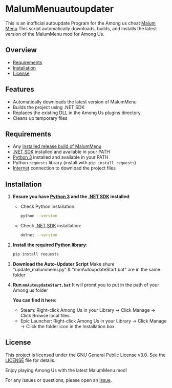 # MalumMenuautoupdater
This is an inofficial autoupdate Program for the Among us cheat [Malum Menu](https://github.com/scp222thj/MalumMenu)
This script automatically downloads, builds, and installs the latest version of the MalumMenu mod for Among Us.

## Overview

- [Requirements](#requirements)
- [Installation](#installation)
- [License](#license)



## Features

- Automatically downloads the latest version of MalumMenu
- Builds the project using .NET SDK
- Replaces the existing DLL in the Among Us plugins directory
- Cleans up temporary files

## Requirements

- Any [installed release build of MalumMenu](https://github.com/scp222thj/MalumMenu/releases/)
- [.NET SDK](https://dotnet.microsoft.com/download) installed and available in your PATH
- [Python 3](https://www.python.org/downloads/) installed and available in your PATH
- Python `requests` library (install with `pip install requests`)
- [Internet](https://en.wikipedia.org/wiki/Internet) connection to download the project files

## Installation

1. **Ensure you have [Python 3](https://www.python.org/downloads/) and the [.NET SDK](https://dotnet.microsoft.com/download) installed**:
   - Check Python installation:
     ```sh
     python --version
     ```
   - Check [.NET SDK](https://dotnet.microsoft.com/download) installation:
     ```sh
     dotnet --version
     ```

2. **Install the required [Python library](https://packaging.python.org/en/latest/tutorials/installing-packages/)**:
   ```sh
   pip install requests

3. **Download the Auto-Updater Script**
   Make shure "update_malummenu.py" & "mmAutoupdateStart.bat" are in the same folder

4. **Run `mmAutoupdateStart.bat`**
   It will promt you to put in the path of your Among us folder
   
   **You can find it here:**
   - Steam: Right-click Among Us in your Library → Click Manage → Click Browse local files.
   - Epic Launcher: Right-click Among Us in your Library → Click Manage → Click the folder icon in the Installation box.

## License
This project is licensed under the GNU General Public License v3.0. See the [LICENSE](https://github.com/Baumdc/MalumMenuautoupdater/blob/main/LICENSE) file for details.

Enjoy playing Among Us with the latest MalumMenu mod!

For any issues or questions, please open an [issue](https://github.com/scp222thj/MalumMenu/issues).
